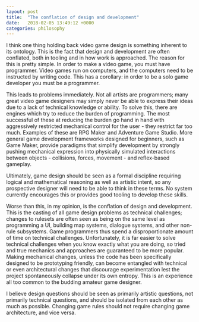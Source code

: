 ```yaml
---
layout: post
title:  "The conflation of design and development"
date:   2018-02-05 13:49:12 +0000
categories: philosophy
---
```

I think one thing holding back video game design is something inherent to its ontology. This is the fact that design
and development are often conflated, both in tooling and in how work is approached. The reason for this is pretty simple. 
In order to make a video game, you must have programmer. Video games run on computers, and the computers need to be 
instructed by writing code. This has a corollary: in order to be a solo game developer you must be a programmer.

This leads to problems immediately. Not all artists are programmers; many great video game designers may simply never 
be able to express their ideas due to a lack of technical knowledge or ability. To solve this, there are engines which 
try to reduce the burden of programming. The most successful of these at reducing the burden go hand in hand with 
aggressively restricted mechanical control for the user - they restrict far too much. Examples of these are RPG Maker 
and Adventure Game Studio. More general game development frameworks designed for beginners, such as Game Maker, provide 
paradigms that simplify development by strongly pushing mechanical expression into physically simulated interactions 
between objects - collisions, forces, movement - and reflex-based gameplay.

Ultimately, game design should be seen as a formal discipline requiring logical and mathematical reasoning as well as 
artistic intent, so any prospective designer will need to be able to think in these terms. No system currently encourages 
this or provides good tooling to develop these skills.

Worse than this, in my opinion, is the conflation of design and development. This is the casting of all game design 
problems as technical challenges; changes to rulesets are often seen as being on the same level as programming a UI, building 
map systems, dialogue systems, and other non-rule subsystems. Game programmers thus spend a disproportionate amount 
of time on technical challenges. Unfortunately, it is far easier to solve technical challenges when you know exactly what 
you are doing, so tried and true mechanics and approaches are guaranteed to be more popular. Making mechanical changes, 
unless the code has been specifically designed to be prototyping friendly, can become entangled with technical or even 
architectural changes that discourage experimentation lest the project spontaneously collapse under its own entropy. 
This is an experience all too common to the budding amateur game designer.

I believe design questions should be seen as primarily artistic questions, not primarily technical questions, and should 
be isolated from each other as much as possible. Changing game rules should not require changing game architecture, and 
vice versa.

